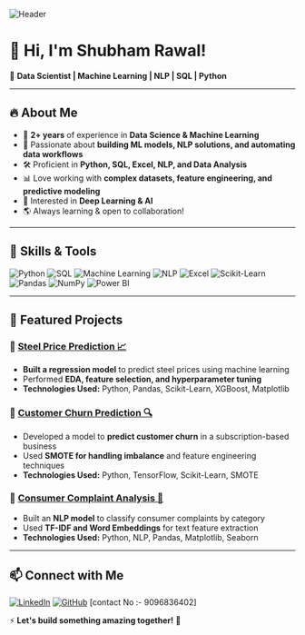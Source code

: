 ![Header](https://source.unsplash.com/1600x400/?technology,data)

# 👋 Hi, I'm Shubham Rawal!

🚀 **Data Scientist | Machine Learning | NLP | SQL | Python**

---

## 🔥 About Me  
- 🎯 **2+ years** of experience in **Data Science & Machine Learning**  
- 🧠 Passionate about **building ML models, NLP solutions, and automating data workflows**  
- 🛠️ Proficient in **Python, SQL, Excel, NLP, and Data Analysis**  
- 📊 Love working with **complex datasets, feature engineering, and predictive modeling**  
- 🤖 Interested in **Deep Learning & AI**  
- 🌎 Always learning & open to collaboration!  

---

## 🚀 Skills & Tools  

![Python](https://img.shields.io/badge/Python-FFD43B?style=for-the-badge&logo=python&logoColor=blue)
![SQL](https://img.shields.io/badge/SQL-4479A1?style=for-the-badge&logo=postgresql&logoColor=white)
![Machine Learning](https://img.shields.io/badge/Machine%20Learning-FF6F00?style=for-the-badge)
![NLP](https://img.shields.io/badge/NLP-00BFFF?style=for-the-badge)
![Excel](https://img.shields.io/badge/Excel-217346?style=for-the-badge&logo=microsoft-excel&logoColor=white)
![Scikit-Learn](https://img.shields.io/badge/Scikit--Learn-F7931E?style=for-the-badge&logo=scikit-learn&logoColor=white)
![Pandas](https://img.shields.io/badge/Pandas-150458?style=for-the-badge&logo=pandas&logoColor=white)
![NumPy](https://img.shields.io/badge/NumPy-013243?style=for-the-badge&logo=numpy&logoColor=white)
![Power BI](https://img.shields.io/badge/Power%20BI-F2C811?style=for-the-badge&logo=power-bi&logoColor=black)

---

## 📌 Featured Projects  

### 🔹 [Steel Price Prediction 📈](https://github.com/yourusername/steel-price-prediction)
- **Built a regression model** to predict steel prices using machine learning
- Performed **EDA, feature selection, and hyperparameter tuning**
- **Technologies Used:** Python, Pandas, Scikit-Learn, XGBoost, Matplotlib

### 🔹 [Customer Churn Prediction 🔍](https://github.com/yourusername/customer-churn)
- Developed a model to **predict customer churn** in a subscription-based business
- Used **SMOTE for handling imbalance** and feature engineering techniques
- **Technologies Used:** Python, TensorFlow, Scikit-Learn, SMOTE

### 🔹 [Consumer Complaint Analysis 📝](https://github.com/yourusername/consumer-complaints)
- Built an **NLP model** to classify consumer complaints by category
- Used **TF-IDF and Word Embeddings** for text feature extraction
- **Technologies Used:** Python, NLP, Pandas, Matplotlib, Seaborn

---


## 📫 Connect with Me  
[![LinkedIn](https://img.shields.io/badge/LinkedIn-blue?style=for-the-badge&logo=linkedin)](https://www.linkedin.com/in/yourprofile)
[![GitHub](https://img.shields.io/badge/GitHub-black?style=for-the-badge&logo=github)](https://github.com/yourusername)
[contact No :- 9096836402]

⚡ **Let's build something amazing together!** 🚀
